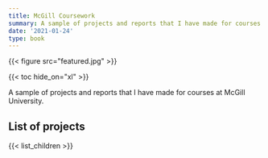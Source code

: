 ```yaml
---
title: McGill Coursework
summary: A sample of projects and reports that I have made for courses at McGill University.
date: '2021-01-24'
type: book
---
```


{{< figure src="featured.jpg" >}}

{{< toc hide_on="xl" >}}

A sample of projects and reports that I have made for courses at McGill University.

## List of projects

{{< list_children >}}
